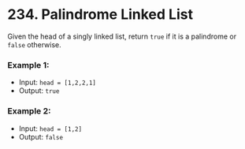 # 234. Palindrome Linked List

Given the head of a singly linked list, return `true` if it is a 
palindrome or `false` otherwise.


### Example 1:
* Input: `head = [1,2,2,1]`
* Output: `true`
  
### Example 2:
* Input: `head = [1,2]`
* Output: `false`
